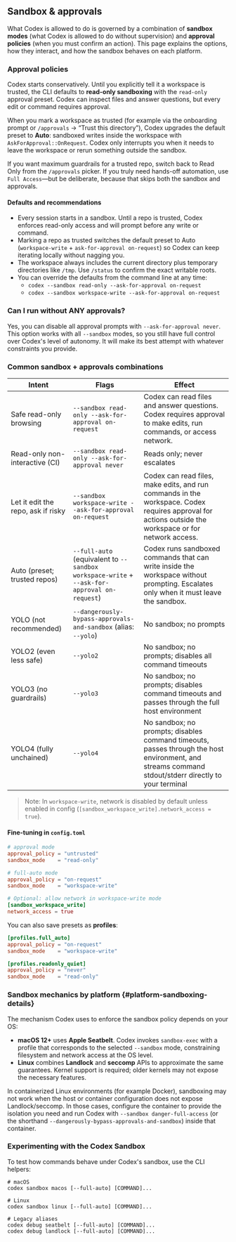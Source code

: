 ## Sandbox & approvals

What Codex is allowed to do is governed by a combination of **sandbox modes** (what Codex is allowed to do without supervision) and **approval policies** (when you must confirm an action). This page explains the options, how they interact, and how the sandbox behaves on each platform.

### Approval policies

Codex starts conservatively. Until you explicitly tell it a workspace is trusted, the CLI defaults to **read-only sandboxing** with the `read-only` approval preset. Codex can inspect files and answer questions, but every edit or command requires approval.

When you mark a workspace as trusted (for example via the onboarding prompt or `/approvals` → “Trust this directory”), Codex upgrades the default preset to **Auto**: sandboxed writes inside the workspace with `AskForApproval::OnRequest`. Codex only interrupts you when it needs to leave the workspace or rerun something outside the sandbox.

If you want maximum guardrails for a trusted repo, switch back to Read Only from the `/approvals` picker. If you truly need hands-off automation, use `Full Access`—but be deliberate, because that skips both the sandbox and approvals.

#### Defaults and recommendations

- Every session starts in a sandbox. Until a repo is trusted, Codex enforces read-only access and will prompt before any write or command.
- Marking a repo as trusted switches the default preset to Auto (`workspace-write` + `ask-for-approval on-request`) so Codex can keep iterating locally without nagging you.
- The workspace always includes the current directory plus temporary directories like `/tmp`. Use `/status` to confirm the exact writable roots.
- You can override the defaults from the command line at any time:
  - `codex --sandbox read-only --ask-for-approval on-request`
  - `codex --sandbox workspace-write --ask-for-approval on-request`

### Can I run without ANY approvals?

Yes, you can disable all approval prompts with `--ask-for-approval never`. This option works with all `--sandbox` modes, so you still have full control over Codex's level of autonomy. It will make its best attempt with whatever constraints you provide.

### Common sandbox + approvals combinations

| Intent                             | Flags                                                                                       | Effect                                                                                                                                                |
| ---------------------------------- | ------------------------------------------------------------------------------------------- | ----------------------------------------------------------------------------------------------------------------------------------------------------- |
| Safe read-only browsing            | `--sandbox read-only --ask-for-approval on-request`                                         | Codex can read files and answer questions. Codex requires approval to make edits, run commands, or access network.                                    |
| Read-only non-interactive (CI)     | `--sandbox read-only --ask-for-approval never`                                              | Reads only; never escalates                                                                                                                           |
| Let it edit the repo, ask if risky | `--sandbox workspace-write --ask-for-approval on-request`                                   | Codex can read files, make edits, and run commands in the workspace. Codex requires approval for actions outside the workspace or for network access. |
| Auto (preset; trusted repos)       | `--full-auto` (equivalent to `--sandbox workspace-write` + `--ask-for-approval on-request`) | Codex runs sandboxed commands that can write inside the workspace without prompting. Escalates only when it must leave the sandbox.                   |
| YOLO (not recommended)             | `--dangerously-bypass-approvals-and-sandbox` (alias: `--yolo`)                              | No sandbox; no prompts                                                                                                                                |
| YOLO2 (even less safe)             | `--yolo2`                                                                                   | No sandbox; no prompts; disables all command timeouts                                                                                                 |
| YOLO3 (no guardrails)              | `--yolo3`                                                                                   | No sandbox; no prompts; disables command timeouts and passes through the full host environment                                                        |
| YOLO4 (fully unchained)            | `--yolo4`                                                                                   | No sandbox; no prompts; disables command timeouts, passes through the host environment, and streams command stdout/stderr directly to your terminal    |

> Note: In `workspace-write`, network is disabled by default unless enabled in config (`[sandbox_workspace_write].network_access = true`).

#### Fine-tuning in `config.toml`

```toml
# approval mode
approval_policy = "untrusted"
sandbox_mode    = "read-only"

# full-auto mode
approval_policy = "on-request"
sandbox_mode    = "workspace-write"

# Optional: allow network in workspace-write mode
[sandbox_workspace_write]
network_access = true
```

You can also save presets as **profiles**:

```toml
[profiles.full_auto]
approval_policy = "on-request"
sandbox_mode    = "workspace-write"

[profiles.readonly_quiet]
approval_policy = "never"
sandbox_mode    = "read-only"
```

### Sandbox mechanics by platform {#platform-sandboxing-details}

The mechanism Codex uses to enforce the sandbox policy depends on your OS:

- **macOS 12+** uses **Apple Seatbelt**. Codex invokes `sandbox-exec` with a profile that corresponds to the selected `--sandbox` mode, constraining filesystem and network access at the OS level.
- **Linux** combines **Landlock** and **seccomp** APIs to approximate the same guarantees. Kernel support is required; older kernels may not expose the necessary features.

In containerized Linux environments (for example Docker), sandboxing may not work when the host or container configuration does not expose Landlock/seccomp. In those cases, configure the container to provide the isolation you need and run Codex with `--sandbox danger-full-access` (or the shorthand `--dangerously-bypass-approvals-and-sandbox`) inside that container.

### Experimenting with the Codex Sandbox

To test how commands behave under Codex's sandbox, use the CLI helpers:

```
# macOS
codex sandbox macos [--full-auto] [COMMAND]...

# Linux
codex sandbox linux [--full-auto] [COMMAND]...

# Legacy aliases
codex debug seatbelt [--full-auto] [COMMAND]...
codex debug landlock [--full-auto] [COMMAND]...
```
